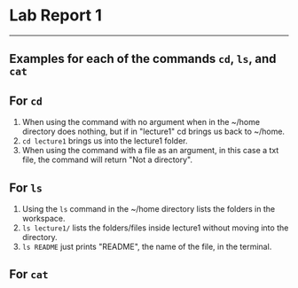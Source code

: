 # Lab Report 1
---
## **Examples for each of the commands `cd`, `ls`, and `cat`**
**For `cd`**
---
1. When using the command with no argument when in the ~/home directory does nothing, but if in "lecture1" cd brings us back to ~/home.
2. `cd lecture1` brings us into the lecture1 folder.
3. When using the command with a file as an argument, in this case a txt file, the command will return "Not a directory".

**For `ls`**
---
1. Using the `ls` command in the ~/home directory lists the folders in the workspace.
2. `ls lecture1/` lists the folders/files inside lecture1 without moving into the directory.
3. `ls README` just prints "README", the name of the file, in the terminal.

**For `cat`**
---

